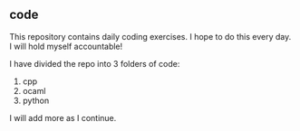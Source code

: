 ## code

This repository contains daily coding exercises. I hope to do this every day. I will hold myself accountable!

I have divided the repo into 3 folders of code:

1. cpp
2. ocaml
3. python

I will add more as I continue.
